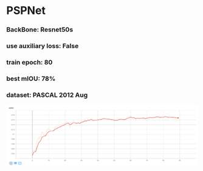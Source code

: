 # PSPNet

### BackBone: Resnet50s
### use auxiliary loss: False
### train epoch: 80
### best mIOU: 78%
### dataset: PASCAL 2012 Aug

![image](miou.png)
